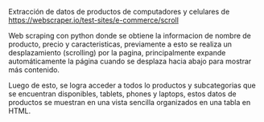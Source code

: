 Extracción de datos de productos de computadores y celulares de https://webscraper.io/test-sites/e-commerce/scroll

Web scraping con python donde se obtiene la informacion de nombre de producto, precio y caracteristicas,
previamente a esto se realiza un desplazamiento (scrolling) por la pagina,
principalmente expande automáticamente la página cuando se desplaza hacia abajo para mostrar más contenido.

Luego de esto, se logra acceder a todos lo productos y subcategorias que se encuentran disponibles,
tablets, phones y laptops, estos datos de productos se muestran en una vista sencilla organizados en una tabla en HTML.
